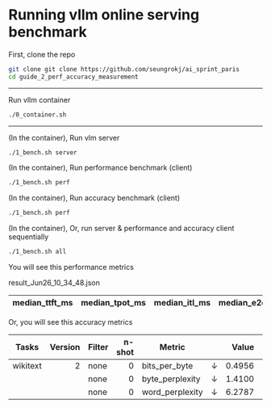 # Running vllm online serving benchmark

First, clone the repo
```sh
git clone git clone https://github.com/seungrokj/ai_sprint_paris
cd guide_2_perf_accuracy_measurement
```
---
Run vllm container
```sh
./0_container.sh
```
---
(In the container), Run vlm server
```sh
./1_bench.sh server
```

(In the container), Run performance benchmark (client)
```sh
./1_bench.sh perf
```
(In the container), Run accuracy benchmark (client)
```sh
./1_bench.sh perf
```
(In the container), Or, run server & performance and accuracy client sequentially 
```sh
./1_bench.sh all
```
You will see this performance metrics

result_Jun26_10_34_48.json


| median_ttft_ms| median_tpot_ms| median_itl_ms| median_e2el_ms| total_token_throughput|
| --------------| --------------| -------------| --------------| ----------------------|

Or, you will see this accuracy metrics

| Tasks  |Version|Filter|n-shot|    Metric     |   |Value |   |Stderr|
|--------|------:|------|-----:|---------------|---|-----:|---|------|
|wikitext|      2|none  |     0|bits_per_byte  |↓  |0.4956|±  |   N/A|
|        |       |none  |     0|byte_perplexity|↓  |1.4100|±  |   N/A|
|        |       |none  |     0|word_perplexity|↓  |6.2787|±  |   N/A|
